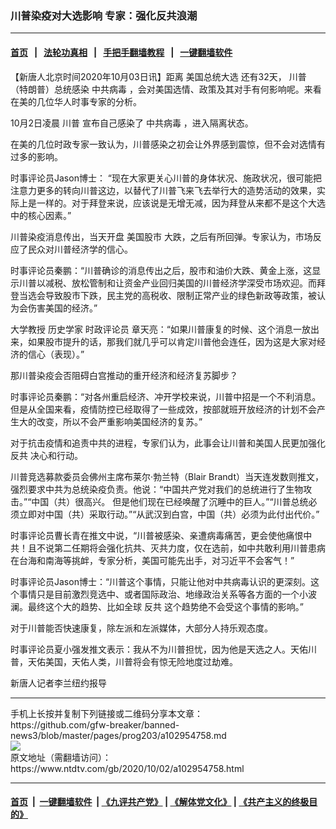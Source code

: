 ### 川普染疫对大选影响 专家：强化反共浪潮
------------------------

#### [首页](https://github.com/gfw-breaker/banned-news3/blob/master/README.md) &nbsp;&nbsp;|&nbsp;&nbsp; [法轮功真相](https://github.com/begood0513/basic/blob/master/README.md)  &nbsp;&nbsp;|&nbsp;&nbsp; [手把手翻墙教程](https://github.com/gfw-breaker/guides/wiki)  &nbsp;&nbsp;|&nbsp;&nbsp; [一键翻墙软件](https://github.com/gfw-breaker/nogfw/blob/master/README.md)  



<div><div class="post_content" itemprop="articleBody">
 <p>
  【新唐人北京时间2020年10月03日讯】距离
  <ok href="https://www.ntdtv.com/gb/美国总统大选.htm">
   美国总统大选
  </ok>
  还有32天，
  <ok href="https://www.ntdtv.com/gb/川普.htm">
   川普
  </ok>
  （特朗普）总统感染
  <ok href="https://www.ntdtv.com/gb/中共病毒.htm">
   中共病毒
  </ok>
  ，会对美国选情、政策及其对手有何影响呢。来看在美的几位华人时事专家的分析。
 </p>
 <p>
  10月2日凌晨
  <ok href="https://www.ntdtv.com/gb/川普.htm">
   川普
  </ok>
  宣布自己感染了
  <ok href="https://www.ntdtv.com/gb/中共病毒.htm">
   中共病毒
  </ok>
  ，进入隔离状态。
 </p>
 <p>
  在美的几位时政专家一致认为，川普感染之初会让外界感到震惊，但不会对选情有过多的影响。
 </p>
 <p>
  时事评论员Jason博士： “现在大家更关心川普的身体状况、施政状况，很可能把注意力更多的转向川普这边，以替代了川普飞来飞去举行大的造势活动的效果，实际上是一样的。对于拜登来说，应该说是无增无减，因为拜登从来都不是这个大选中的核心因素。”
 </p>
 <p>
  川普染疫消息传出，当天开盘
  <ok href="https://www.ntdtv.com/gb/美国股市.htm">
   美国股市
  </ok>
  大跌，之后有所回弹。专家认为，市场反应了民众对川普经济学的信心。
 </p>
 <p>
  时事评论员秦鹏：“川普确诊的消息传出之后，股市和油价大跌、黄金上涨，这显示川普以减税、放松管制和让资金产业回归美国的川普经济学深受市场欢迎。而拜登当选会导致股市下跌，民主党的高税收、限制正常产业的绿色新政等政策，被认为会伤害美国的经济。”
 </p>
 <p>
  大学教授 历史学家 时政评论员 章天亮：“如果川普康复的时候、这个消息一放出来，如果股市提升的话，那我们就几乎可以肯定川普他会连任，因为这是大家对经济的信心（表现）。”
 </p>
 <p>
  那川普染疫会否阻碍白宫推动的重开经济和经济复苏脚步？
 </p>
 <p>
  时事评论员秦鹏：“对各州重启经济、冲开学校来说，川普中招是一个不利消息。但是从全国来看，疫情防控已经取得了一些成效，按部就班开放经济的计划不会产生大的改变，所以不会严重影响美国经济的复苏。”
 </p>
 <p>
  对于抗击疫情和追责中共的进程，专家们认为，此事会让川普和美国人民更加强化
  <ok href="https://www.ntdtv.com/gb/反共.htm">
   反共
  </ok>
  决心和行动。
 </p>
 <p>
  川普竞选募款委员会佛州主席布莱尔·勃兰特（Blair Brandt）当天连发数则推文，强烈要求中共为总统染疫负责。他说：“中国共产党对我们的总统进行了生物攻击。”“中国（共）很高兴。 但是他们现在已经唤醒了沉睡中的巨人。”“川普总统必须立即对中国（共）采取行动。”“从武汉到白宫，中国（共）必须为此付出代价。”
 </p>
 <p>
  时事评论员曹长青在推文中说，“川普被感染、亲遭病毒痛苦，更会使他痛恨中共！且不说第二任期将会强化抗共、灭共力度，仅在选前，如中共敢利用川普患病在台海和南海等挑衅，专家分析，美国可能先出手，对习近平不会客气！”
 </p>
 <p>
  时事评论员Jason博士：“川普这个事情，只能让他对中共病毒认识的更深刻。这个事情只是目前激烈竞选中、或者国际政治、地缘政治关系等各方面的一个小波澜。最终这个大的趋势、比如全球
  <ok href="https://www.ntdtv.com/gb/反共.htm">
   反共
  </ok>
  这个趋势绝不会受这个事情的影响。”
 </p>
 <p>
  对于川普能否快速康复，除左派和左派媒体，大部分人持乐观态度。
 </p>
 <p>
  时事评论员夏小强发推文表示：我从不为川普担忧，因为他是天选之人。天佑川普，天佑美国，天佑人类，川普将会有惊无险地度过劫难。
 </p>
 <p>
  新唐人记者李兰纽约报导
 </p>
 <div class="single_ad">
 </div>
</div>
</div>
<hr/>
手机上长按并复制下列链接或二维码分享本文章：<br/>
https://github.com/gfw-breaker/banned-news3/blob/master/pages/prog203/a102954758.md <br/>
<a href='https://github.com/gfw-breaker/banned-news3/blob/master/pages/prog203/a102954758.md'><img src='https://github.com/gfw-breaker/banned-news3/blob/master/pages/prog203/a102954758.md.png'/></a> <br/>
原文地址（需翻墙访问）：https://www.ntdtv.com/gb/2020/10/02/a102954758.html


------------------------
#### [首页](https://github.com/gfw-breaker/banned-news3/blob/master/README.md) &nbsp;|&nbsp; [一键翻墙软件](https://github.com/gfw-breaker/nogfw/blob/master/README.md) &nbsp;| [《九评共产党》](https://github.com/gfw-breaker/9ping.md/blob/master/README.md#九评之一评共产党是什么) | [《解体党文化》](https://github.com/gfw-breaker/jtdwh.md/blob/master/README.md) | [《共产主义的终极目的》](https://github.com/gfw-breaker/gczydzjmd.md/blob/master/README.md)


<img src='http://gfw-breaker.win/banned-news3/pages/prog203/a102954758.md' width='0px' height='0px'/>